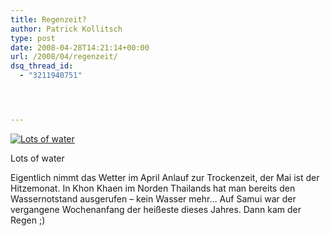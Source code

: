 ```yaml
---
title: Regenzeit?
author: Patrick Kollitsch
type: post
date: 2008-04-28T14:21:14+00:00
url: /2008/04/regenzeit/
dsq_thread_id:
  - "3211940751"




---
```

<div class="flickr">
  <a href="http://www.flickr.com/photos/schreibblogade/2450453665/" title="Lots of water"><img src="//farm3.static.flickr.com/2214/2450453665_f8748f4eef.jpg" alt="Lots of water" /></a></p> 
  
  <p>
    Lots of water
  </p>
</div>

Eigentlich nimmt das Wetter im April Anlauf zur Trockenzeit, der Mai ist der Hitzemonat. In Khon Khaen im Norden Thailands hat man bereits den Wassernotstand ausgerufen &#8211; kein Wasser mehr&#8230; Auf Samui war der vergangene Wochenanfang der hei&szlig;este dieses Jahres. Dann kam der Regen ;)